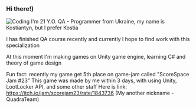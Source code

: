 ### Hi there!)
![Coding](https://media.tenor.com/gTg8ZSZMR6YAAAAC/scaler-create-impact.gif)
I'm 21 Y.O. QA - Programmer from Ukraine, my name is Kostiantyn, but I prefer Kostia

I has finished QA course recently and currently I hope to find work with this specialization

At this moment I'm making games on Unity game engine, learning C# and theory of game design 

Fun fact: recently my game get 5th place on game-jam called "ScoreSpace Jam #23"
This game was made by me within 3 days, with using Unity, LootLocker API, and some other staff
Here is link: 
https://itch.io/jam/scorejam23/rate/1843736
(My another nickname - QuadraTeam)


<!--
**KostiaNet/KostiaNet** is a ✨ _special_ ✨ repository because its `README.md` (this file) appears on your GitHub profile.

Here are some ideas to get you started:

- 🔭 I’m currently working on ...
- 🌱 I’m currently learning ...
- 👯 I’m looking to collaborate on ...
- 🤔 I’m looking for help with ...
- 💬 Ask me about ...
- 📫 How to reach me: ...
- 😄 Pronouns: ...
- ⚡ Fun fact: ...
-->
